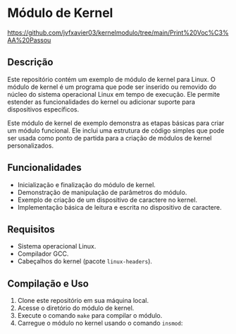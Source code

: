 # Módulo de Kernel
https://github.com/jvfxavier03/kernelmodulo/tree/main/Print%20Voc%C3%AA%20Passou

## Descrição

Este repositório contém um exemplo de módulo de kernel para Linux. O módulo de kernel é um programa que pode ser inserido ou removido do núcleo do sistema operacional Linux em tempo de execução. Ele permite estender as funcionalidades do kernel ou adicionar suporte para dispositivos específicos.

Este módulo de kernel de exemplo demonstra as etapas básicas para criar um módulo funcional. Ele inclui uma estrutura de código simples que pode ser usada como ponto de partida para a criação de módulos de kernel personalizados.

## Funcionalidades

- Inicialização e finalização do módulo de kernel.
- Demonstração de manipulação de parâmetros do módulo.
- Exemplo de criação de um dispositivo de caractere no kernel.
- Implementação básica de leitura e escrita no dispositivo de caractere.

## Requisitos

- Sistema operacional Linux.
- Compilador GCC.
- Cabeçalhos do kernel (pacote `linux-headers`).

## Compilação e Uso

1. Clone este repositório em sua máquina local.
2. Acesse o diretório do módulo de kernel.
3. Execute o comando `make` para compilar o módulo.
4. Carregue o módulo no kernel usando o comando `insmod`:
